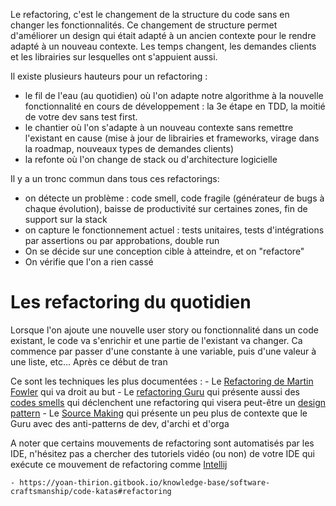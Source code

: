 
Le refactoring, c'est le changement de la structure du code sans en changer les fonctionnalités.
Ce changement de structure permet d'améliorer un design qui était adapté à un ancien contexte pour le rendre adapté à un nouveau contexte.
Les temps changent, les demandes clients et les librairies sur lesquelles ont s'appuient aussi.

Il existe plusieurs hauteurs pour un refactoring :
- le fil de l'eau (au quotidien) où l'on adapte notre algorithme à la nouvelle fonctionnalité en cours de développement : la 3e étape en TDD, la moitié de votre dev sans test first.
- le chantier où l'on s'adapte à un nouveau contexte sans remettre l'existant en cause (mise à jour de librairies et frameworks, virage dans la roadmap, nouveaux types de demandes clients)
- la refonte où l'on change de stack ou d'architecture logicielle

Il y a un tronc commun dans tous ces refactorings:
- on détecte un problème : code smell, code fragile (générateur de bugs à chaque évolution), baisse de productivité sur certaines zones, fin de support sur la stack
- on capture le fonctionnement actuel : tests unitaires, tests d'intégrations par assertions ou par approbations, double run
- On se décide sur une conception cible à atteindre, et on "refactore"
- On vérifie que l'on a rien cassé

# Les refactoring du quotidien

Lorsque l'on ajoute une nouvelle user story ou fonctionnalité dans un code existant, le code va s'enrichir et une partie de l'existant va changer.
Ca commence par passer d'une constante à une variable, puis d'une valeur à une liste, etc...
Après ce début de tran

Ce sont les techniques les plus documentées :
	- Le [Refactoring de Martin Fowler](https://refactoring.com/catalog/) qui va droit au but
	- Le [refactoring Guru](https://refactoring.guru/refactoring/techniques) qui présente aussi des [codes smells](https://refactoring.guru/refactoring/smells) qui déclenchent une refactoring qui visera peut-être un [design pattern](https://refactoring.guru/design-patterns/catalog)
	- Le [Source Making](https://sourcemaking.com/refactoring/refactorings) qui présente un peu plus de contexte que le Guru avec des anti-patterns de dev, d'archi et d'orga


A noter que certains mouvements de refactoring sont automatisés par les IDE, n'hésitez pas a chercher des tutoriels vidéo (ou non) de votre IDE qui exécute ce mouvement de refactoring comme [Intellij](https://www.jetbrains.com/help/idea/replace-conditional-logic-with-strategy-pattern.html)

 
	- https://yoan-thirion.gitbook.io/knowledge-base/software-craftsmanship/code-katas#refactoring